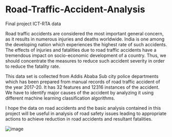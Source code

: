 # Road-Traffic-Accident-Analysis
Final project ICT-RTA data


Road traffic accidents are considered the most important general concern, as it results in numerous injuries and deaths worldwide. India is one among the developing nation which experiences the highest rate of such accidents. The effects of injuries and fatalities due to road traffic accidents have a tremendous impact on socio-economic development of a country.  Thus, we should concentrate the measures to reduce such accident severity in order to reduce the fatality rate.

   This data set is collected from Addis Ababa Sub city police departments which has been prepared 
   from manual records of road traffic accident of the year 2017-20. It has 32 features 
   and 12316 instances of the accident. We have to identify major causes of the accident by analyzing it using different machine learning classification algorithms.

I hope the data on road accidents and the basic analysis contained in this project will be useful in analysis of road safety issues leading to appropriate actions to achieve reduction in road accidents and resultant fatalities.

![image](https://github.com/user-attachments/assets/8020f0f4-0b5b-442b-a6c4-2086986a78ab)




